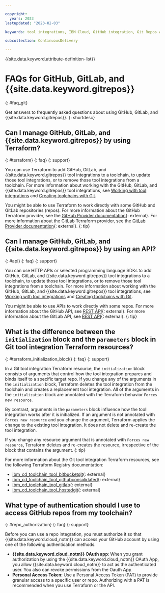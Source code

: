 ```yaml
---

copyright:
  years: 2023
lastupdated: "2023-02-03"

keywords: tool integrations, IBM Cloud, GitHub integration, Git Repos and Issue Tracking integration, GitLab project

subcollection: ContinuousDelivery

---
```


{{site.data.keyword.attribute-definition-list}}

# FAQs for GitHub, GitLab, and {{site.data.keyword.gitrepos}}
{: #faq_git}

Get answers to frequently asked questions about using GitHub, GitLab, and {{site.data.keyword.gitrepos}}.
{: shortdesc}


## Can I manage GitHub, GitLab, and {{site.data.keyword.gitrepos}} by using Terraform?
{: #terraform}
{: faq}
{: support}

You can use Terraform to add GitHub, GitLab, and {{site.data.keyword.gitrepos}} tool integrations to a toolchain, to update those tool integrations, or to remove those tool integrations from a toolchain. For more information about working with the GitHub, GitLab, and {{site.data.keyword.gitrepos}} tool integrations, see [Working with tool integrations](/docs/ContinuousDelivery?topic=ContinuousDelivery-integrations) and [Creating toolchains with Git](/docs/ContinuousDelivery?topic=ContinuousDelivery-toolchains_git).

You might be able to use Terraform to work directly with some GitHub and GitLab repositories (repos). For more information about the GitHub Terraform provider, see the [GitHub Provider documentation](https://registry.terraform.io/providers/integrations/github/latest/docs){: external}. For more information about the GitLab Terraform provider, see the [GitLab Provider documentation](https://registry.terraform.io/providers/gitlabhq/gitlab/latest/docs){: external}.
{: tip}

## Can I manage GitHub, GitLab, and {{site.data.keyword.gitrepos}} by using an API?
{: #api}
{: faq}
{: support}

You can use HTTP APIs or selected programming language SDKs to add GitHub, GitLab, and {{site.data.keyword.gitrepos}} tool integrations to a toolchain, to update those tool integrations, or to remove those tool integrations from a toolchain. For more information about working with the GitHub, GitLab, and {{site.data.keyword.gitrepos}} tool integrations, see [Working with tool integrations](/docs/ContinuousDelivery?topic=ContinuousDelivery-integrations) and [Creating toolchains with Git](/docs/ContinuousDelivery?topic=ContinuousDelivery-toolchains_git).

You might be able to use APIs to work directly with some repos. For more information about the GitHub API, see [REST API](https://docs.github.com/en/rest){: external}. For more information about the GitLab API, see [REST API](https://docs.gitlab.com/ee/api){: external}.
{: tip}

## What is the difference between the `initialization` block and the `parameters` block in Git tool integration Terraform resources?
{: #terraform_initialization_block}
{: faq}
{: support}

In a Git tool integration Terraform resource, the `initialization` block consists of arguments that control how the tool integration prepares and binds itself to a specific target repo. If you change any of the arguments in the `initialization` block, Terraform deletes the tool integration from the toolchain and creates a replacement tool integration. All of the arguments in the `initialization` block are annotated with the Terraform behavior `Forces new resource`.

By contrast, arguments in the `parameters` block influence how the tool integration works after it is initialized. If an argument is not annotated with `Forces new resource` and you change the argument, Terraform applies the change to the existing tool integration. It does not delete and re-create the tool integration.

If you change any resource argument that is annotated with `Forces new resource`, Terraform deletes and re-creates the resource, irrespective of the block that contains the argument.
{: tip}

For more information about the Git tool integration Terraform resources, see the following Terraform Registry documentation:

* [ibm_cd_toolchain_tool_bitbucketgit](https://registry.terraform.io/providers/IBM-Cloud/ibm/latest/docs/resources/cd_toolchain_tool_bitbucketgit){: external}
* [ibm_cd_toolchain_tool_githubconsolidated](https://registry.terraform.io/providers/IBM-Cloud/ibm/latest/docs/resources/cd_toolchain_tool_githubconsolidated){: external}
* [ibm_cd_toolchain_tool_gitlab](https://registry.terraform.io/providers/IBM-Cloud/ibm/latest/docs/resources/cd_toolchain_tool_gitlab){: external}
* [ibm_cd_toolchain_tool_hostedgit](https://registry.terraform.io/providers/IBM-Cloud/ibm/latest/docs/resources/cd_toolchain_tool_hostedgit){: external}

## What type of authentication should I use to access GitHub repos from my toolchain?
{: #repo_authorization}
{: faq}
{: support}

Before you can use a repo integration, you must authorize it so that {{site.data.keyword.cloud_notm}} can access your GitHub account by using one of the following authentication methods. 

* **{{site.data.keyword.cloud_notm}} OAuth app**: When you grant authorization by using the {{site.data.keyword.cloud_notm}} OAuth App, you allow {{site.data.keyword.cloud_notm}} to act as the authenticated user. You also can revoke permissions from the Oauth App.
* **Personal Access Token**: Use a Personal Access Token (PAT) to provide granular access to a specific user or repo. Authorizing with a PAT is recommended when you use Terraform or the API.
